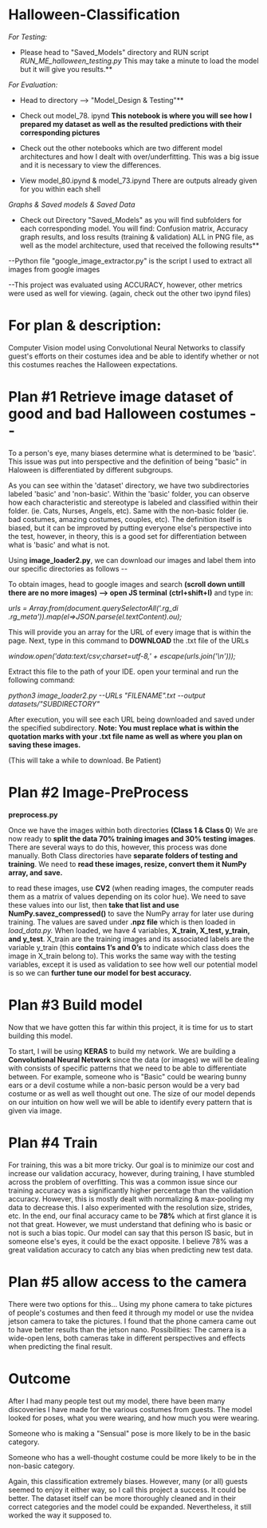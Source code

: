 # Halloween-Classification

 *For Testing:* 
 - Please head to "Saved_Models" directory and RUN script *RUN_ME_halloween_testing.py* This may take a minute to load the model but it will give you results.**
 
 *For Evaluation:*
 
- Head to directory --> "Model_Design & Testing"**

- Check out model_78. ipynd **This notebook is where you will see how I prepared my dataset as well as the resulted predictions with their corresponding pictures**

- Check out the other notebooks which are two different model architectures and how I dealt with over/underfitting. This was a big issue and it is necessary to view the differences.  

- View model_80.ipynd & model_73.ipynd There are outputs already given for you within each shell

*Graphs & Saved models & Saved Data*

 - Check out Directory "Saved_Models" as you will find subfolders for each corresponding model. You will find:  Confusion matrix,  Accuracy graph results, and loss results (training & validation) ALL in PNG file, as well as the model architecture, used that received the following results**

 --Python file "google_image_extractor.py" is the script I used to extract all images from google images

 --This project was evaluated using ACCURACY, however, other metrics were used as well for viewing. (again, check out the other two ipynd files)


# For plan & description:

Computer Vision model using Convolutional Neural Networks to 
classify guest's efforts on their costumes idea and be able to identify whether or not this costumes reaches the 
Halloween expectations.  

# Plan #1 Retrieve image dataset of good and bad Halloween costumes --

To a person's eye, many biases determine what is determined to be 'basic'. This issue was put into perspective and the definition of being "basic" in Haloween is differentiated by different subgroups.  

As you can see within the 'dataset' directory, we have two subdirectories labeled 'basic' and 'non-basic'. 
Within the 'basic' folder, you can observe how each characteristic and stereotype is labeled and classified within their folder. (ie. Cats, Nurses, Angels, etc). Same with the non-basic folder (ie. bad costumes, amazing costumes, couples, etc). The definition itself is biased, but it can be improved by putting everyone else's perspective into the test, however, in theory, this is a good set for differentiation between what is 'basic' and what is not. 

Using **image_loader2.py**, we can download our images and label them into our specific directories as follows -- 

To obtain images, head to google images and search **(scroll down untill there are no more images) --> open JS terminal** **(ctrl+shift+I)** and type in: 

*urls = Array.from(document.querySelectorAll('.rg_di .rg_meta')).map(el=>JSON.parse(el.textContent).ou);*

This will provide you an array for the URL of every image that is within the page. Next, type in this command to **DOWNLOAD** the .txt file of the URLs 

*window.open('data:text/csv;charset=utf-8,' + escape(urls.join('\n')));*

Extract this file to the path of your IDE. open your terminal and run the following command: 

*python3 image_loader2.py --URLs "FILENAME".txt --output datasets/"SUBDIRECTORY"* 

After execution, you will see each URL being downloaded and saved under the specified subdirectory. **Note: You must replace what is within the quotation marks with your .txt file name as well as where you plan on saving these images.**

(This will take a while to download. Be Patient)


# Plan #2 Image-PreProcess
**preprocess.py**

Once we have the images within both directories **(Class 1 & Class 0**) We are now ready to **split the data 70% training images and 30% testing images**. There are several ways to do this, however, this process was done manually. Both Class directories have **separate folders of testing and training**. We need to **read these images, resize, convert them it NumPy array, and save.** 

to read these images,  use **CV2** (when reading images, the computer reads them as a matrix of values depending on its color hue). We need to save these values into our list, then **take that list and use NumPy.savez_compressed()** to save the NumPy array for later use during training. The values are saved under **.npz file** which is then loaded in *load_data.py.* When loaded, we have 4 variables, **X_train, X_test, y_train, and y_test**. X_train are the training images and its associated labels are the variable y_train (this **contains 1’s and 0’s** to indicate which class does the image in X_train belong to). This works the same way with the testing variables, except it is used as validation to see how well our potential model is so we can **further tune our model for best accuracy.** 


# Plan #3 Build model
Now that we have gotten this far within this project, it is time for us to start building this model.

To start, I will be using **KERAS** to build my network. We are building a **Convolutional Neural Network** since the data (or images) we will be dealing with consists of specific patterns that we need to be able to differentiate between. For example, someone who is "Basic" could be wearing bunny ears or a devil costume while a non-basic person would be a very bad costume or as well as well thought out one. The size of our model depends on our intuition on how well we will be able to identify every pattern that is given via image.



# Plan #4 Train
For training, this was a bit more tricky. Our goal is to minimize our cost and increase our validation accuracy, however, during training, I have stumbled across the problem of overfitting. This was a common issue since our training accuracy was a significantly higher percentage than the validation accuracy. However, this is mostly dealt with normalizing & max-pooling my data to decrease this. I also experimented with the resolution size, strides, etc. In the end, our final accuracy came to be **78%** which at first glance it is not that great. However, we must understand that defining who is basic or not is such a bias topic. Our model can say that this person IS basic, but in someone else's eyes, it could be the exact opposite. I believe 78% was a great validation accuracy to catch any bias when predicting new test data. 


# Plan #5 allow access to the camera
There were two options for this... Using my phone camera to take pictures of people's costumes and then feed it through my model or use the nvidea jetson camera to take the pictures. I found that the phone camera came out to have better results than the jetson nano.  Possibilities:  The camera is a wide-open lens, both cameras take in different perspectives and effects when predicting the final result.


# Outcome
After I had many people test out my model, there have been many discoveries I have made for the various costumes from guests. The model looked for poses, what you were wearing, and how much you were wearing. 

Someone who is making a "Sensual" pose is more likely to be in the basic category.  

Someone who has a well-thought costume could be more likely to be in the non-basic category.

Again, this classification extremely biases. However, many (or all) guests seemed to enjoy it either way, so I call this project a success. It could be better. The dataset itself can be more thoroughly cleaned and in their correct categories and the model could be expanded. Nevertheless, it still worked the way it supposed to.  

